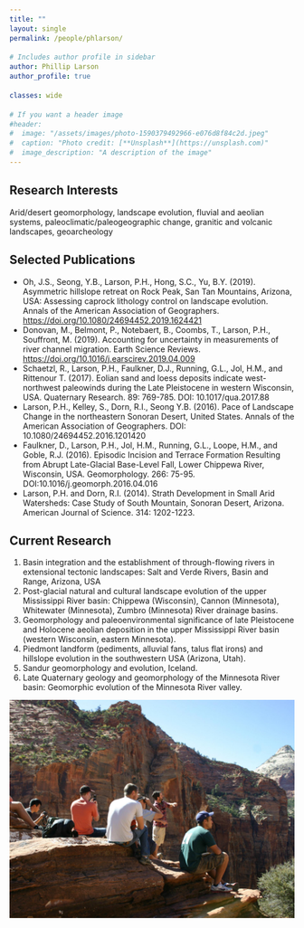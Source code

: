 ```yaml
---
title: ""
layout: single
permalink: /people/phlarson/

# Includes author profile in sidebar
author: Phillip Larson
author_profile: true

classes: wide

# If you want a header image
#header:
#  image: "/assets/images/photo-1590379492966-e076d8f84c2d.jpeg"
#  caption: "Photo credit: [**Unsplash**](https://unsplash.com)"
#  image_description: "A description of the image"
---
```


## Research Interests
Arid/desert geomorphology, landscape evolution, fluvial and aeolian systems, paleoclimatic/paleogeographic change, granitic and volcanic landscapes, geoarcheology

## Selected Publications

* Oh, J.S., Seong, Y.B., Larson, P.H., Hong, S.C., Yu, B.Y. (2019). Asymmetric hillslope retreat on Rock Peak, San Tan Mountains, Arizona, USA: Assessing caprock lithology control on landscape evolution. Annals of the American Association of Geographers. https://doi.org/10.1080/24694452.2019.1624421
* Donovan, M., Belmont, P., Notebaert, B., Coombs, T., Larson, P.H., Souffront, M. (2019). Accounting for uncertainty in measurements of river channel migration. Earth Science Reviews. https://doi.org/10.1016/j.earscirev.2019.04.009
* Schaetzl, R., Larson, P.H., Faulkner, D.J., Running, G.L., Jol, H.M., and Rittenour T. (2017).  Eolian sand and loess deposits indicate west-northwest paleowinds during the Late Pleistocene in western Wisconsin, USA. Quaternary Research. 89: 769-785. DOI: 10.1017/qua.2017.88
* Larson, P.H., Kelley, S., Dorn, R.I., Seong Y.B. (2016). Pace of Landscape Change in the northeastern Sonoran Desert, United States. Annals of the American Association of Geographers. DOI: 10.1080/24694452.2016.1201420
* Faulkner, D., Larson, P.H., Jol, H.M., Running, G.L., Loope, H.M., and Goble, R.J. (2016). Episodic Incision and Terrace Formation Resulting from Abrupt Late-Glacial Base-Level Fall, Lower Chippewa River, Wisconsin, USA. Geomorphology. 266: 75-95.  DOI:10.1016/j.geomorph.2016.04.016
* Larson, P.H. and Dorn, R.I. (2014). Strath Development in Small Arid Watersheds: Case Study of South Mountain, Sonoran Desert, Arizona. American Journal of Science. 314: 1202-1223.

## Current Research

1. Basin integration and the establishment of through-flowing rivers in extensional tectonic landscapes: Salt and Verde Rivers, Basin and Range, Arizona, USA
2. Post-glacial natural and cultural landscape evolution of the upper Mississippi River basin: Chippewa (Wisconsin), Cannon (Minnesota), Whitewater (Minnesota), Zumbro (Minnesota) River drainage basins.
3. Geomorphology and paleoenvironmental significance of late Pleistocene and Holocene aeolian deposition in the upper Mississippi River basin (western Wisconsin, eastern Minnesota).
4. Piedmont landform (pediments, alluvial fans, talus flat irons) and hillslope evolution in the southwestern USA (Arizona, Utah).
5. Sandur geomorphology and evolution, Iceland.
6. Late Quaternary geology and geomorphology of the Minnesota River basin: Geomorphic evolution of the Minnesota River valley.

![Image!](/assets/images/personal-pages/Zion.jpg)
